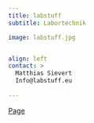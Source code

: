 ```yaml
---
title: labstuff
subtitle: Labortechnik

image: labstuff.jpg


align: left
contact: >
  Matthias Sievert
  Info@labstuff.eu
  
---
```


[Page](https://www.labstuff.eu)
